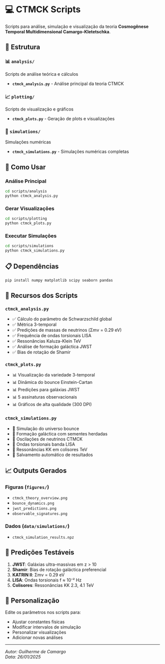 # 💻 CTMCK Scripts

Scripts para análise, simulação e visualização da teoria **Cosmogênese Temporal Multidimensional Camargo-Kletetschka**.

## 📁 Estrutura

### 📊 `analysis/`
Scripts de análise teórica e cálculos
- **`ctmck_analysis.py`** - Análise principal da teoria CTMCK

### 📈 `plotting/`  
Scripts de visualização e gráficos
- **`ctmck_plots.py`** - Geração de plots e visualizações

### 🔬 `simulations/`
Simulações numéricas
- **`ctmck_simulations.py`** - Simulações numéricas completas

## 🚀 Como Usar

### Análise Principal
```bash
cd scripts/analysis
python ctmck_analysis.py
```

### Gerar Visualizações
```bash
cd scripts/plotting
python ctmck_plots.py
```

### Executar Simulações
```bash
cd scripts/simulations
python ctmck_simulations.py
```

## 📋 Dependências

```bash
pip install numpy matplotlib scipy seaborn pandas
```

## 🎯 Recursos dos Scripts

### `ctmck_analysis.py`
- ✅ Cálculo do parâmetro de Schwarzschild global
- ✅ Métrica 3-temporal
- ✅ Predições de massas de neutrinos (Σmν = 0.29 eV)
- ✅ Frequência de ondas torsionais LISA
- ✅ Ressonâncias Kaluza-Klein TeV
- ✅ Análise de formação galáctica JWST
- ✅ Bias de rotação de Shamir

### `ctmck_plots.py`
- 📊 Visualização da variedade 3-temporal
- 📊 Dinâmica do bounce Einstein-Cartan  
- 📊 Predições para galáxias JWST
- 📊 5 assinaturas observacionais
- 📊 Gráficos de alta qualidade (300 DPI)

### `ctmck_simulations.py`
- 🔬 Simulação do universo bounce
- 🔬 Formação galáctica com sementes herdadas
- 🔬 Oscilações de neutrinos CTMCK
- 🔬 Ondas torsionais banda LISA
- 🔬 Ressonâncias KK em colisores TeV
- 🔬 Salvamento automático de resultados

## 📈 Outputs Gerados

### Figuras (`figures/`)
- `ctmck_theory_overview.png`
- `bounce_dynamics.png`
- `jwst_predictions.png`
- `observable_signatures.png`

### Dados (`data/simulations/`)
- `ctmck_simulation_results.npz`

## 🎯 Predições Testáveis

1. **JWST**: Galáxias ultra-massivas em z > 10
2. **Shamir**: Bias de rotação galáctica preferencial
3. **KATRIN II**: Σmν = 0.29 eV
4. **LISA**: Ondas torsionais f ≈ 10⁻² Hz
5. **Colisores**: Ressonâncias KK 2.3, 4.1 TeV

## 🔧 Personalização

Edite os parâmetros nos scripts para:
- Ajustar constantes físicas
- Modificar intervalos de simulação
- Personalizar visualizações
- Adicionar novas análises

---

*Autor: Guilherme de Camargo*  
*Data: 26/01/2025* 